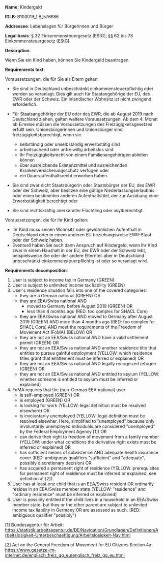 <b>Name</b>: Kindergeld

<b>IDLB</b>: B100019_LB_576986

<b>Addressee</b>: Lebenslagen für Bürgerinnen und Bürger

<b>Legal basis</b>: § 32 Einkommensteuergesetz (EStG); §§ 62 bis 78 Einkommensteuergesetz (EStG)

<b>Description</b>: 

Wenn Sie ein Kind haben, können Sie Kindergeld beantragen.

<b>Requirements text</b>:

Voraussetzungen, die für Sie als Eltern gelten:

  * Sie sind in Deutschland unbeschränkt einkommensteuerpflichtig oder werden so veranlagt. Dies gilt auch für Staatangehörige der EU, des EWR oder der Schweiz. Ein inländischer Wohnsitz ist nicht zwingend erforderlich.
  * Für Staatsangehörige der EU oder des EWR, die ab August 2019 nach Deutschland ziehen, gelten weitere Voraussetzungen. Ab dem 4. Monat ab Einreise müssen die Voraussetzungen des Freizügigkeitsgesetzes erfüllt sein. Unionsbürgerinnen und Unionsbürger sind freizügigkeitsberechtigt, wenn sie 
    * selbständig oder unselbständig erwerbstätig sind
    * arbeitsuchend oder unfreiwillig arbeitslos sind
    * ihr Freizügigkeitsrecht von einem Familienangehörigen ableiten können
    * über ausreichende Existenzmittel und ausreichenden Krankenversicherungsschutz verfügen oder
    * ein Daueraufenthaltsrecht erworben haben.

  * Sie sind zwar nicht Staatsbürgerin oder Staatsbürger der EU, des EWR oder der Schweiz, aber besitzen eine gültige Niederlassungserlaubnis oder einen bestimmten anderen Aufenthaltstitel, der zur Ausübung einer Erwerbstätigkeit berechtigt oder
  * Sie sind rechtskräftig anerkannter Flüchtling oder asylberechtigt.

Voraussetzungen, die für Ihr Kind gelten:

  * Ihr Kind muss seinen Wohnsitz oder gewöhnlichen Aufenthalt in Deutschland oder in einem anderen EU beziehungsweise EWR-Staat oder der Schweiz haben.
  * Eventuell haben Sie auch dann Anspruch auf Kindergeld, wenn Ihr Kind zwar in einem Haushalt in der EU, der EWR oder der Schweiz lebt, beispielsweise Sie oder der andere Elternteil aber in Deutschland unbeschränkt einkommensteuerpflichtig ist oder so veranlagt wird.

<b>Requirements decomposition</b>:

1. User is subject to income tax in Germany (GREEN)
2. User is subject to unlimited income tax liability (GREEN)
4. User's residence situation falls into one of the covered categories:
    - they are a German national (GREEN) OR
    - they are EEA/Swiss national AND 
      - moved to Germany before August 2019 (GREEN) OR
      - less than 4 months ago (RED: too complex for SHACL Core)
    - they are EEA/Swiss national AND moved to Germany after August 2019 (GREEN) AND more than 4 months ago (RED: too complex for SHACL Core) AND meet the requirements of the Freedom of Movement Act (FoMA) (BELOW) OR
    - they are not an EEA/Swiss national AND have a valid settlement permit (GREEN) OR
    - they are not an EEA/Swiss national AND another residence title that entitles to pursue gainful employment (YELLOW: which residence titles grant that entitlement must be inferred or explained) OR
    - they are not an EEA/Swiss national AND legally recognized refugee (GREEN) OR
    - they are not an EEA/Swiss national AND entitled to asylum (YELLOW: whether someone is entitled to asylum must be inferred or explained)
5. FoMA requires that the (non-German EEA national) user
    - is self-employed (GREEN) OR 
    - is employed (GREEN) OR
    - is looking for work (YELLOW: legal definition must be resolved elsewhere)  OR
    - is involuntarily unemployed (YELLOW: legal definition must be resolved elsewher. Here, simplified to "unemployed" because only involuntarily unemployed individuals are considered "unemployed" by the Federal Employment Agency [1]) OR
    - can derive their right to freedom of movement from a family member (YELLOW: under what conditions the derivative right exists must be inferred or explained) OR
    - has sufficient means of subsistence AND adequate health insurance cover (RED: ambiguous qualifiers "sufficient" and "adequate", possibly discretionary decision) OR
    - has acquired a permanent right of residence (YELLOW: prerequisites for permanent right of residence must be inferred or explained, see definition at [2]). 
6. User has at least one child that is an EEA/Swiss resident OR ordinarily resides in an EEA/Swiss member state (YELLOW: "residence" and "ordinary residence" must be inferred or explained)
7. User is possibly entitled if the child lives in a household in an EEA/Swiss member state, but they or the other parent are subject to unlimited income tax liability in Germany OR are assessed as such. (RED: ambiguous qualifier "possibly")

[1] Bundesagentur für Arbeit: https://statistik.arbeitsagentur.de/DE/Navigation/Grundlagen/Definitionen/Arbeitslosigkeit-Unterbeschaeftigung/Arbeitslosigkeit-Nav.html

[2] Act on the General Freedom of Movement for EU Citizens Section 4a: https://www.gesetze-im-internet.de/englisch_freiz_gg_eu/englisch_freiz_gg_eu.html